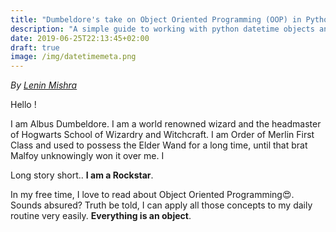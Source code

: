 ```yaml
---
title: "Dumbeldore's take on Object Oriented Programming (OOP) in Python 3"
description: "A simple guide to working with python datetime objects and timezones in Python"
date: 2019-06-25T22:13:45+02:00
draft: true
image: /img/datetimemeta.png
---
```


<div class="sharethis-inline-follow-buttons"></div>

*By [Lenin Mishra](https://www.pylenin.com/authors/#lenin-mishra)*

Hello !

I am Albus Dumbeldore. I am a world renowned wizard and the headmaster of Hogwarts School of Wizardry and Witchcraft. I am Order of Merlin First Class and used to possess the Elder Wand for a long time, until that brat Malfoy unknowingly won it over me. I 

Long story short.. **I am a Rockstar**.

In my free time, I love to read about Object Oriented Programming:heart_eyes:. Sounds absured? Truth be told, I can apply all those concepts to my daily routine very easily. **Everything is an object**.

